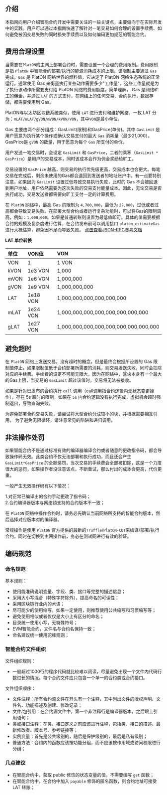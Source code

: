## 介绍 

本指南向用户介绍智能合约开发中需要关注的一些关键点，主要偏向于在实际开发中的实践。用户可以通过本指南快速了解针对一笔交易如何合理的设置手续费、如何避免被因交易失败的同时损失手续费以及如何编码更加规范的智能合约。


## 费用合理设置

当需要在`PlatON`的主网上部署合约时，需要设置一个合理的费用限制。费用限制是指 `PlatON` 中智能合约部署/执行的能源消耗成本的上限。该限制主要通过 `Gas` 完成，`Gas` 是 PlatON 网络世界的燃料值，它决定了 PlatON 网络生态系统的正常运行。通常使用 Gas 来衡量执行某些动作需要多少"工作量"，这些工作量就是为了执行该动作所需要支付给 PlatON 网络的费用额度。简单理解， Gas 是网络旷工的佣金，并通过 `LAT` 的方式支付，在网络上的任何交易、合约执行，数据存储，都需要使用到 Gas。

PlatON与以太坊区块链系统类似，使用 `LAT` 进行支付和维护网络，一枚 LAT 分为：`mLAT/uLAT/gVON/mVON/kVON/VON`，其中`VON`是最小单位。

Gas 主要由两个部分组成：GasLimit(限制)和GasPrice(单价)。其中 `GasLimit` 是用户愿意为执行某个操作或确认交易支付的最大 `Gas` 消耗量（最少21,000）。GasPrice是 `gVON` 的数量，用于愿意为每个 `Gas` 所支付的单价。

用户发送一笔交易时，会设定 `GasLimit` 和 `GasPrice`，二者的乘积（`GasLimit * GasPrice`）是用户的交易成本，同时该成本会作为佣金奖励给旷工。

交易设置的 `GasPrice` 越高，则交易的执行优先级更高，交易成本也会更大。每笔交易在完成后，剩余未使用的Gas都会退回到发送者的地址账户中。有一点要特别注意，如果因为 `GasLimit` 设置过低导致交易执行失败，此时的 Gas 不会被回退到用户地址，用户依然需要为这次失败的交易支付能量成本。因此，无论交易是否执行成功，交易发送者都需要向旷工支付一定的计算费用。

在 `PlatON` 网络中，最高 Gas 的限制为 `4,700,000`，最低为 `22,000`，过低或者过高都会导致交易失败。在部署大型合约或者运行复杂功能时，可以将Gas的限制调高，例如：`1,000,000`。如果是普通转账则设置为最低值即可。具体的值需要根据合约的规模及复杂度进行估算，在合约发布前可以调用接口 `platon_estimateGas` 进行大概估算，避免因不足而导致失败。 [点击查看JSON-RPC参考文档](https://github.com/PlatONnetwork/GalaxyRally/blob/master/technologies/4.SDKs/JSONRPC-SDK.md)

**LAT 单位转换**

| 单位 | VON值 | VON |
|:---|:---|:---|
| VON | 1 | 1 VON |
| kVON | 1e3 VON | 1,000  |
| mVON | 1e6 VON | 1,000,000 |
| gVON | 1e9 VON | 1,000,000,000 |
| LAT | 1e18 VON | 1,000,000,000,000,000,000 |
| mLAT | 1e24 VON | 1,000,000,000,000,000,000,000,000 |
| gLAT | 1e27 VON | 1,000,000,000,000,000,000,000,000,000 |

## 避免超时 

在 `PlatON` 网络上发送交易，没有超时的概念，但是最终会根据所设置的 Gas 限制值停止，如果限制值低于合约部署所需要的消耗，则交易发送失败，同时会扣除对应的手续费。手续费的设定不可能无限大，因为在网络中，区块本身有一个最大的Gas上限，当交易的 `GasLimit` 超过该值时，交易将无法被接收。

如果是针对已发布的合约执行 `call` 调用（call调用指合约逻辑内无状态变更操作），存在 5s 超时的限制，如果在 `5s` 内合约逻辑没有执行完成，虚拟机会超时强制退出，导致查询失败。

为避免部署合约交易失败，请尝试将大型合约分成较小的块，并根据需要相互引用。 为了避免无限循环，请注意常见的陷阱和递归调用。


## 非法操作处罚

如果智能合约不是通过标准有效的编译器编译合约或者随意的更改指令码，都会导致操作码无效。此类合约不仅无法部署和执行成功，而且还会产生 `GasLimit*GasPrice` 的全额惩罚，当次交易的手续费会全部被扣除，这是一个力度很大的惩罚，如果操作者没注意该点，不断重试，那么付出的成本会更高，代价更重。

一般产生无效操作码有以下情况：

1.对正常已编译出的合约手动更改了指令码；        
2.合约编译器版本与网络锁支持的合约版本不一致；

在 `PlatON` 网络中操作合约时，请务必先确认当前网络所支持的智能合约版本，然后选择对应版本对的编译器。

常规操作是使用 `PlatON` 官方提供的最新的`Truffle`/`PlatON-CDT`来编译/部署/执行合约，同时在切换到主网操作前，务必在测试网进行有效的验证。


## 编码规范

### 命名规范

基本规则：

* 使用能准确说明变量、字段、类、接口等完整的描述信息；
* 采用大小写混合（特殊字符除外），提高命名的可读性；
* 采用区块链行业内的术语；
* 尽可能少的使用缩写，如果一定使用，则推荐使用公共缩写和习惯缩写等；
* 避免使用相似或者仅仅是大小上有区分的命名；
* 目录统一使用小写，无特殊符号；
* EVM智能合约，文件名与合约名保持一致；
* 命名建议统一使用驼峰规则；


### 智能合约文件组织
 
文件组织规则：
 
* 一般超过1000行的程序代码就比较难以阅读，尽量避免出现一个文件内代码行数过长的情况。每个合约文件应只包含一个单一的合约类或合约接口。

文件组织顺序：

* 文件注释：所有合约源文件在开头有一个注释，其中列出文件的版权声明、文件名、功能描述及创建、修改记录；
* 文件/包引用：在合约源文件中，第一个非注释行是编译器版本，之后跟上引用语句；
* 类或接口注释：在类、接口定义之前应该进行注释，包括类、接口的描述、最新修改者、版本号、参考链接等；
* 实例变量：首先是公共级别的，随后是保护级别的，最后是私有级别；
* 普通方法：合约内的函数应该按功能分组，而不应该按作用域或访问权限进行分组；


### 几点建议 

* 在智能合约中，获取 public 修饰的状态变量的值，不需要编写 `get` 函数；
* 在智能合约中，在合约中加入 `payable` 修饰的匿名函数，则合约地址可接受 LAT 转账；


















